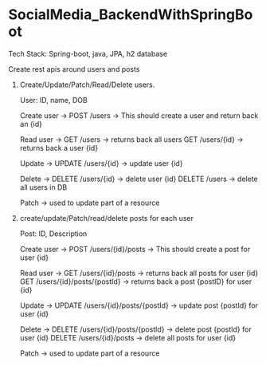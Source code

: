 # SocialMedia_BackendWithSpringBoot


Tech Stack: Spring-boot, java, JPA, h2 database


Create rest apis around users and posts

1. Create/Update/Patch/Read/Delete users.

    User:  ID, name, DOB

   Create user -> POST /users  -> This should create a user and return back an {id}
   
   Read user  -> GET /users -> returns back all users
                 GET /users/{id} -> returns back a user {id}
                 
   Update  -> UPDATE /users/{id} -> update user {id}
   
   Delete  -> DELETE /users/{id} -> delete user {id}
              DELETE /users      -> delete all users in DB
   
   Patch -> used to update part of a resource

2. create/update/Patch/read/delete posts for each user

    Post: ID, Description

   Create user -> POST /users/{id}/posts  -> This should create a post for user {id}
   
   Read user  -> GET /users/{id}/posts -> returns back all posts for user {id}
                 GET /users/{id}/posts/{postId} -> returns back a post {postID} for user {id}
                 
   Update  -> UPDATE /users/{id}/posts/{postId} -> update post {postId} for user {id}
   
   Delete  -> DELETE /users/{id}/posts/{postId} -> delete post {postId} for user {id}
              DELETE /users/{id}/posts    -> delete all posts for user {id}
              
   Patch -> used to update part of a resource
              
